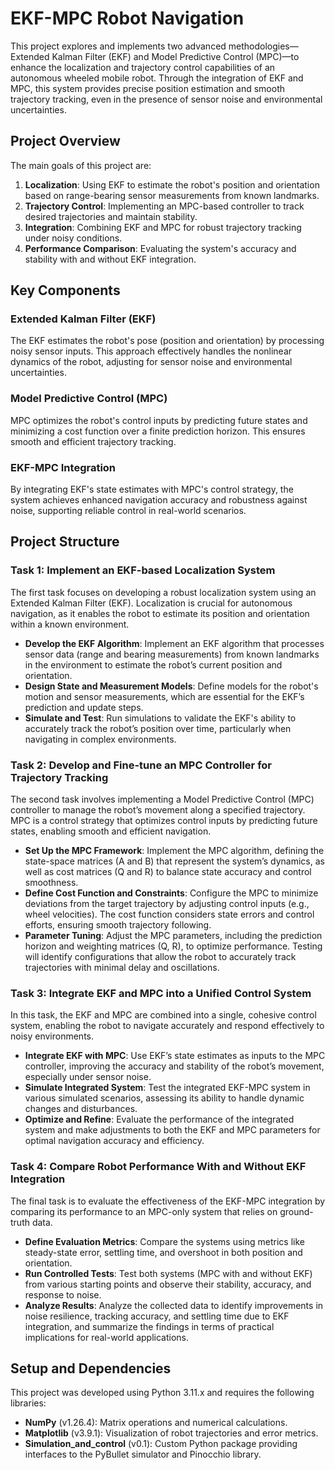 # EKF-MPC Robot Navigation

This project explores and implements two advanced methodologies—Extended Kalman Filter (EKF) and Model Predictive Control (MPC)—to enhance the localization and trajectory control capabilities of an autonomous wheeled mobile robot. Through the integration of EKF and MPC, this system provides precise position estimation and smooth trajectory tracking, even in the presence of sensor noise and environmental uncertainties.

<!-- ![Wheeled Robot - PyBullet Simulation](images/Robot_PyBullet.png) -->

## Project Overview

The main goals of this project are:
1. **Localization**: Using EKF to estimate the robot's position and orientation based on range-bearing sensor measurements from known landmarks.
2. **Trajectory Control**: Implementing an MPC-based controller to track desired trajectories and maintain stability.
3. **Integration**: Combining EKF and MPC for robust trajectory tracking under noisy conditions.
4. **Performance Comparison**: Evaluating the system's accuracy and stability with and without EKF integration.

## Key Components

### Extended Kalman Filter (EKF)
The EKF estimates the robot's pose (position and orientation) by processing noisy sensor inputs. This approach effectively handles the nonlinear dynamics of the robot, adjusting for sensor noise and environmental uncertainties.

### Model Predictive Control (MPC)
MPC optimizes the robot's control inputs by predicting future states and minimizing a cost function over a finite prediction horizon. This ensures smooth and efficient trajectory tracking.

### EKF-MPC Integration
By integrating EKF's state estimates with MPC's control strategy, the system achieves enhanced navigation accuracy and robustness against noise, supporting reliable control in real-world scenarios.

## Project Structure

### Task 1: Implement an EKF-based Localization System
The first task focuses on developing a robust localization system using an Extended Kalman Filter (EKF). Localization is crucial for autonomous navigation, as it enables the robot to estimate its position and orientation within a known environment.

- **Develop the EKF Algorithm**: Implement an EKF algorithm that processes sensor data (range and bearing measurements) from known landmarks in the environment to estimate the robot’s current position and orientation.
- **Design State and Measurement Models**: Define models for the robot's motion and sensor measurements, which are essential for the EKF’s prediction and update steps.
- **Simulate and Test**: Run simulations to validate the EKF's ability to accurately track the robot’s position over time, particularly when navigating in complex environments.

### Task 2: Develop and Fine-tune an MPC Controller for Trajectory Tracking
The second task involves implementing a Model Predictive Control (MPC) controller to manage the robot’s movement along a specified trajectory. MPC is a control strategy that optimizes control inputs by predicting future states, enabling smooth and efficient navigation.

- **Set Up the MPC Framework**: Implement the MPC algorithm, defining the state-space matrices (A and B) that represent the system’s dynamics, as well as cost matrices (Q and R) to balance state accuracy and control smoothness.
- **Define Cost Function and Constraints**: Configure the MPC to minimize deviations from the target trajectory by adjusting control inputs (e.g., wheel velocities). The cost function considers state errors and control efforts, ensuring smooth trajectory following.
- **Parameter Tuning**: Adjust the MPC parameters, including the prediction horizon and weighting matrices (Q, R), to optimize performance. Testing will identify configurations that allow the robot to accurately track trajectories with minimal delay and oscillations.

### Task 3: Integrate EKF and MPC into a Unified Control System
In this task, the EKF and MPC are combined into a single, cohesive control system, enabling the robot to navigate accurately and respond effectively to noisy environments.

- **Integrate EKF with MPC**: Use EKF’s state estimates as inputs to the MPC controller, improving the accuracy and stability of the robot’s movement, especially under sensor noise.
- **Simulate Integrated System**: Test the integrated EKF-MPC system in various simulated scenarios, assessing its ability to handle dynamic changes and disturbances.
- **Optimize and Refine**: Evaluate the performance of the integrated system and make adjustments to both the EKF and MPC parameters for optimal navigation accuracy and efficiency.

### Task 4: Compare Robot Performance With and Without EKF Integration
The final task is to evaluate the effectiveness of the EKF-MPC integration by comparing its performance to an MPC-only system that relies on ground-truth data.

- **Define Evaluation Metrics**: Compare the systems using metrics like steady-state error, settling time, and overshoot in both position and orientation.
- **Run Controlled Tests**: Test both systems (MPC with and without EKF) from various starting points and observe their stability, accuracy, and response to noise.
- **Analyze Results**: Analyze the collected data to identify improvements in noise resilience, tracking accuracy, and settling time due to EKF integration, and summarize the findings in terms of practical implications for real-world applications.


## Setup and Dependencies

This project was developed using Python 3.11.x and requires the following libraries:
- **NumPy** (v1.26.4): Matrix operations and numerical calculations.
- **Matplotlib** (v3.9.1): Visualization of robot trajectories and error metrics.
- **Simulation_and_control** (v0.1): Custom Python package providing interfaces to the PyBullet simulator and Pinocchio library.
